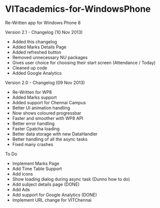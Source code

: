 VITacademics-for-WindowsPhone
=============================

Re-Written app for Windows Phone 8

Version 2.1 - Changelog (10 Nov 2013)
- Added this changelog
- Added Marks Details Page
- Added refreshed button
- Removed unnecessary NU packages
- Gives user choice for choosing their start screen (Attendance / Today)
- Cleaned up code
- Added Google Analytics

Version 2.0 - Changelog (09 Nov 2013)
- Re-Written for WP8
- Added Marks support
- Added support for Chennai Campus
- Better UI animation handling
- Now shows coloured progressbar
- Faster and smoother with WP8 API
- Better error handling
- Faster Cpatcha loading
- Better data storage with new DataHandler
- Better handling of all the async tasks
- Fixed many crashes

To Do
- Implement Marks Page
- Add Time Table Support
- Add icons
- Show loading dialog during async task (Dunno how to do)
- Add subject details page (DONE)
- Add Ads
- Add support for Google Analytics (DONE)
- Implement URL change for VITChennai